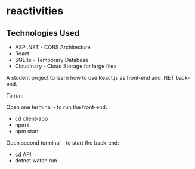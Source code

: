 # reactivities

## Technologies Used

* ASP .NET - CQRS Architecture
* React
* SQLite - Temporary Database
* Cloudinary - Cloud Storage for large files

A student project to learn how to use React.js as front-end and .NET back-end.

To run:

Open one terminal - to run the front-end:

* cd client-app
* npm i
* npm start

Open second terminal - to start the back-end:

* cd API
* dotnet watch run
